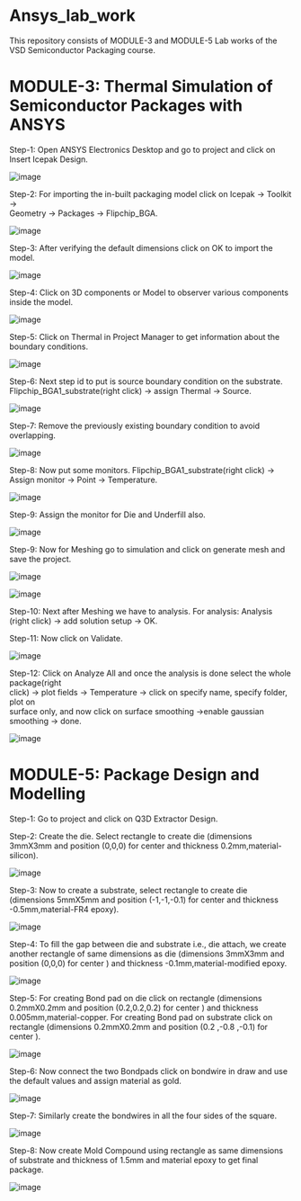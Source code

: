 # Ansys_lab_work
This repository consists of MODULE-3 and MODULE-5 Lab works of the VSD Semiconductor Packaging course.
# MODULE-3: Thermal Simulation of Semiconductor Packages with ANSYS
Step-1: Open ANSYS Electronics Desktop and go to project and click on Insert Icepak Design. 

![image](https://github.com/user-attachments/assets/b7a03188-cf74-44bd-b853-68738c6c3130)


 
Step-2:  For importing the in-built packaging model click on Icepak -> Toolkit ->  
         Geometry -> Packages -> Flipchip_BGA.

![image](https://github.com/user-attachments/assets/76c9c4a9-ce91-4e8b-8715-85c96a4e3531)
         
 
Step-3: After verifying the default dimensions click on OK to import the model.

![image](https://github.com/user-attachments/assets/57d54bdf-67a3-41c1-afec-0714395f8648)
 

Step-4: Click on 3D components or Model to observer various components inside the model.

![image](https://github.com/user-attachments/assets/67505e12-76e1-489e-99a5-ad7cb2178e64)
 

Step-5: Click on Thermal in Project Manager to get information about the boundary conditions.

![image](https://github.com/user-attachments/assets/a94ddac0-9d31-42f1-8de8-1a3ce5c3bdc8)


Step-6: Next step id to put is source boundary condition on the substrate.
        Flipchip_BGA1_substrate(right click)  -> assign Thermal -> Source.

![image](https://github.com/user-attachments/assets/b7ca24fb-cce0-408c-b472-a4d53d0f1b06)
  


Step-7: Remove the previously existing boundary condition to avoid overlapping.

![image](https://github.com/user-attachments/assets/6b42822d-583a-4733-90d2-fce38bc94992)
 


Step-8: Now put some monitors. Flipchip_BGA1_substrate(right click) -> Assign monitor -> Point -> Temperature.

![image](https://github.com/user-attachments/assets/33ccd4f0-9b2a-4ba0-bd96-ca756b4dbfee)
 

Step-9: Assign the monitor for Die and Underfill also.

![image](https://github.com/user-attachments/assets/ae43655a-bfe2-4eab-9853-b3a06d1cd445)
 

Step-9: Now for Meshing go to simulation and click on generate mesh and save the project. 

![image](https://github.com/user-attachments/assets/5f9c7e83-c2b0-4833-8051-3c509f4081b5)

![image](https://github.com/user-attachments/assets/0b5e17a2-2193-4f24-9959-62bb17011c9c)
 
 

Step-10: Next after Meshing we have to analysis. For analysis:
         Analysis (right click) -> add solution setup -> OK.

Step-11: Now click on Validate.

![image](https://github.com/user-attachments/assets/440a4a8e-c169-4f9c-8c3b-611026d3e49b)

Step-12: Click on Analyze All and once the analysis is done select the whole package(right   
                   click)  -> plot fields -> Temperature -> click on specify name, specify folder, plot on   
                   surface only, and now click on surface smoothing ->enable gaussian smoothing -> 
                   done.
 
 ![image](https://github.com/user-attachments/assets/f92a7d85-d4e9-44a8-8b02-89638175aa67)





# MODULE-5: Package Design and Modelling



Step-1: Go to project and click on Q3D Extractor Design.

Step-2: Create the die. Select rectangle to create die (dimensions 3mmX3mm and position (0,0,0) for center and thickness 0.2mm,material-silicon).

![image](https://github.com/user-attachments/assets/7b85b95a-de8c-4898-a229-d325eac09107)

Step-3: Now to create a substrate, select rectangle to create die (dimensions 5mmX5mm and position (-1,-1,-0.1) for center and thickness -0.5mm,material-FR4 epoxy).

![image](https://github.com/user-attachments/assets/571d6f8a-a83f-4b22-ba7f-f73f4f5d2707)

 
Step-4: To fill the gap between die and substrate i.e., die attach, we create another rectangle of same dimensions as die  (dimensions 3mmX3mm and position (0,0,0) for center ) and thickness -0.1mm,material-modified epoxy.

![image](https://github.com/user-attachments/assets/631a4fe1-ef1c-47de-a1bc-329621ea7e59)

 

Step-5: For creating Bond pad on die click on rectangle (dimensions 0.2mmX0.2mm and position (0.2,0.2,0.2) for center ) and thickness 0.005mm,material-copper.
For creating Bond pad on substrate click on rectangle (dimensions 0.2mmX0.2mm and position (0.2 ,-0.8 ,-0.1) for center ).

![image](https://github.com/user-attachments/assets/a37c5ef1-5769-4d3f-84f6-16029ba2e6f5)


Step-6: Now connect the two Bondpads click on bondwire in draw and use the default values and assign material as gold.

![image](https://github.com/user-attachments/assets/e908b72b-ff9d-4886-8665-bbd2635b0ef7)

  

Step-7: Similarly create the bondwires in all the four sides of the square.
 
![image](https://github.com/user-attachments/assets/cdb79a03-7fda-4922-be4e-f80d44c86a15)





Step-8: Now create Mold Compound using rectangle as same dimensions of substrate and thickness of 1.5mm and material epoxy to get final package.
 
![image](https://github.com/user-attachments/assets/62f41458-8aaa-44cf-802c-34f2288ce9cf)



  

                




                                                              


